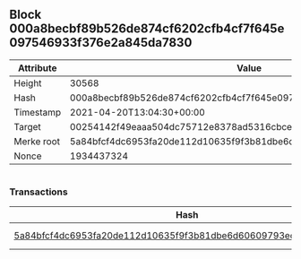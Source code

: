 ## Block 000a8becbf89b526de874cf6202cfb4cf7f645e097546933f376e2a845da7830

Attribute | Value
--- | ---
Height | 30568
Hash | 000a8becbf89b526de874cf6202cfb4cf7f645e097546933f376e2a845da7830
Timestamp | 2021-04-20T13:04:30+00:00
Target | 00254142f49eaaa504dc75712e8378ad5316cbcead634704b3734b6271167cc4
Merke root | 5a84bfcf4dc6953fa20de112d10635f9f3b81dbe6d60609793ece62cfb614d79
Nonce | 1934437324

```

```

### Transactions

Hash | Amount
--- | ---
[5a84bfcf4dc6953fa20de112d10635f9f3b81dbe6d60609793ece62cfb614d79](5a84bfcf4dc6953fa20de112d10635f9f3b81dbe6d60609793ece62cfb614d79.md) | 10.00000000 SKEPTI 
